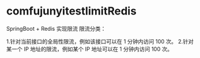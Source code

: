 # comfujunyitestlimitRedis
SpringBoot + Redis 实现限流
限流分类：

1.针对当前接口的全局性限流，例如该接口可以在 1 分钟内访问 100 次。
2.针对某一个 IP 地址的限流，例如某个 IP 地址可以在 1 分钟内访问 100 次。


